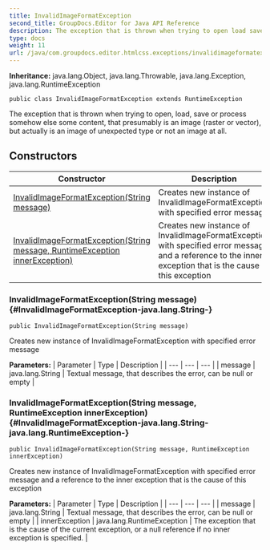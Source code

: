 ```yaml
---
title: InvalidImageFormatException
second_title: GroupDocs.Editor for Java API Reference
description: The exception that is thrown when trying to open load save or process somehow else some content that presumably is an image raster or vector but actually is an image of unexpected type or not an image at all.
type: docs
weight: 11
url: /java/com.groupdocs.editor.htmlcss.exceptions/invalidimageformatexception/
---
```

**Inheritance:**
java.lang.Object, java.lang.Throwable, java.lang.Exception, java.lang.RuntimeException
```
public class InvalidImageFormatException extends RuntimeException
```

The exception that is thrown when trying to open, load, save or process somehow else some content, that presumably is an image (raster or vector), but actually is an image of unexpected type or not an image at all.
## Constructors

| Constructor | Description |
| --- | --- |
| [InvalidImageFormatException(String message)](#InvalidImageFormatException-java.lang.String-) | Creates new instance of InvalidImageFormatException with specified error message |
| [InvalidImageFormatException(String message, RuntimeException innerException)](#InvalidImageFormatException-java.lang.String-java.lang.RuntimeException-) | Creates new instance of InvalidImageFormatException with specified error message and a reference to the inner exception that is the cause of this exception |
### InvalidImageFormatException(String message) {#InvalidImageFormatException-java.lang.String-}
```
public InvalidImageFormatException(String message)
```


Creates new instance of InvalidImageFormatException with specified error message

**Parameters:**
| Parameter | Type | Description |
| --- | --- | --- |
| message | java.lang.String | Textual message, that describes the error, can be null or empty |

### InvalidImageFormatException(String message, RuntimeException innerException) {#InvalidImageFormatException-java.lang.String-java.lang.RuntimeException-}
```
public InvalidImageFormatException(String message, RuntimeException innerException)
```


Creates new instance of InvalidImageFormatException with specified error message and a reference to the inner exception that is the cause of this exception

**Parameters:**
| Parameter | Type | Description |
| --- | --- | --- |
| message | java.lang.String | Textual message, that describes the error, can be null or empty |
| innerException | java.lang.RuntimeException | The exception that is the cause of the current exception, or a null reference if no inner exception is specified. |

